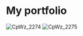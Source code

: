# My portfolio


![CpWz_2274](https://user-images.githubusercontent.com/58806247/122690031-30402600-d227-11eb-98de-2eb8333dd383.png)
![CpWz_2275](https://user-images.githubusercontent.com/58806247/122690029-2a4a4500-d227-11eb-8886-29967a282887.png)

